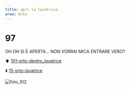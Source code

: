 ```yaml
---
title: apri la lavatrice
area: Orto
---
```

# 97
OH OH SI È APERTA... NON VORRAI MICA ENTRARE VERO?

⬆️  [101-orto-dentro_lavatrice](101-orto-dentro_lavatrice.md)

⬇️ [15-orto-lavatrice](15-orto-lavatrice.md)

![foto_102](_assets/preview_color/foto_102.jpg)